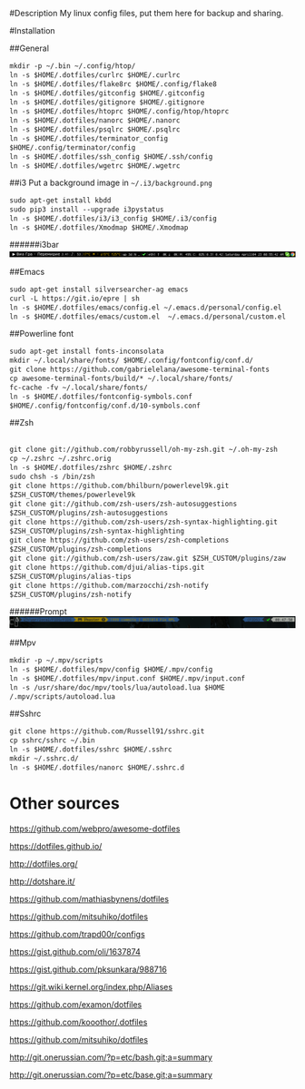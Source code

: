 #Description
My linux config files, put them here for backup and sharing.

#Installation

##General
```shell
mkdir -p ~/.bin ~/.config/htop/
ln -s $HOME/.dotfiles/curlrc $HOME/.curlrc
ln -s $HOME/.dotfiles/flake8rc $HOME/.config/flake8
ln -s $HOME/.dotfiles/gitconfig $HOME/.gitconfig
ln -s $HOME/.dotfiles/gitignore $HOME/.gitignore
ln -s $HOME/.dotfiles/htoprc $HOME/.config/htop/htoprc
ln -s $HOME/.dotfiles/nanorc $HOME/.nanorc
ln -s $HOME/.dotfiles/psqlrc $HOME/.psqlrc
ln -s $HOME/.dotfiles/terminator_config $HOME/.config/terminator/config
ln -s $HOME/.dotfiles/ssh_config $HOME/.ssh/config
ln -s $HOME/.dotfiles/wgetrc $HOME/.wgetrc
```

##i3
Put a background image in `~/.i3/background.png`
```shell
sudo apt-get install kbdd
sudo pip3 install --upgrade i3pystatus
ln -s $HOME/.dotfiles/i3/i3_config $HOME/.i3/config
ln -s $HOME/.dotfiles/Xmodmap $HOME/.Xmodmap
```
######i3bar
![i3bar](screenshots/i3bar.png)


##Emacs

```shell
sudo apt-get install silversearcher-ag emacs
curl -L https://git.io/epre | sh
ln -s $HOME/.dotfiles/emacs/config.el ~/.emacs.d/personal/config.el
ln -s $HOME/.dotfiles/emacs/custom.el  ~/.emacs.d/personal/custom.el
```

##Powerline font
```shell
sudo apt-get install fonts-inconsolata
mkdir ~/.local/share/fonts/ $HOME/.config/fontconfig/conf.d/
git clone https://github.com/gabrielelana/awesome-terminal-fonts
cp awesome-terminal-fonts/build/* ~/.local/share/fonts/
fc-cache -fv ~/.local/share/fonts/
ln -s $HOME/.dotfiles/fontconfig-symbols.conf $HOME/.config/fontconfig/conf.d/10-symbols.conf
```

##Zsh
```shell

git clone git://github.com/robbyrussell/oh-my-zsh.git ~/.oh-my-zsh
cp ~/.zshrc ~/.zshrc.orig
ln -s $HOME/.dotfiles/zshrc $HOME/.zshrc
sudo chsh -s /bin/zsh
git clone https://github.com/bhilburn/powerlevel9k.git $ZSH_CUSTOM/themes/powerlevel9k
git clone git://github.com/zsh-users/zsh-autosuggestions $ZSH_CUSTOM/plugins/zsh-autosuggestions
git clone https://github.com/zsh-users/zsh-syntax-highlighting.git $ZSH_CUSTOM/plugins/zsh-syntax-highlighting
git clone https://github.com/zsh-users/zsh-completions $ZSH_CUSTOM/plugins/zsh-completions
git clone git://github.com/zsh-users/zaw.git $ZSH_CUSTOM/plugins/zaw
git clone https://github.com/djui/alias-tips.git $ZSH_CUSTOM/plugins/alias-tips
git clone https://github.com/marzocchi/zsh-notify $ZSH_CUSTOM/plugins/zsh-notify
```
######Prompt
![Commandline](screenshots/shell.png)


##Mpv
```shell
mkdir -p ~/.mpv/scripts
ln -s $HOME/.dotfiles/mpv/config $HOME/.mpv/config
ln -s $HOME/.dotfiles/mpv/input.conf $HOME/.mpv/input.conf
ln -s /usr/share/doc/mpv/tools/lua/autoload.lua $HOME /.mpv/scripts/autoload.lua
```


##Sshrc
```
git clone https://github.com/Russell91/sshrc.git
cp sshrc/sshrc ~/.bin
ln -s $HOME/.dotfiles/sshrc $HOME/.sshrc
mkdir ~/.sshrc.d/
ln -s $HOME/.dotfiles/nanorc $HOME/.sshrc.d
```

# Other sources

https://github.com/webpro/awesome-dotfiles

https://dotfiles.github.io/

http://dotfiles.org/

http://dotshare.it/

https://github.com/mathiasbynens/dotfiles

https://github.com/mitsuhiko/dotfiles

https://github.com/trapd00r/configs

https://gist.github.com/oli/1637874

https://gist.github.com/pksunkara/988716

https://git.wiki.kernel.org/index.php/Aliases

https://github.com/examon/dotfiles

https://github.com/kooothor/.dotfiles

https://github.com/mitsuhiko/dotfiles

http://git.onerussian.com/?p=etc/bash.git;a=summary

http://git.onerussian.com/?p=etc/base.git;a=summary
